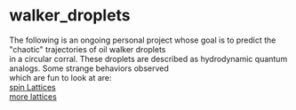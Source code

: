 # walker_droplets
The following is an ongoing personal project whose goal is to predict the "chaotic" trajectories of oil walker droplets<br>
in a circular corral.  These droplets are described as hydrodynamic quantum analogs. Some strange behaviors observed<br> 
which are fun to look at are:<br> 
[spin Lattices](https://www.youtube.com/watch?v=-2yYgfaU6Ik)<br>
[more lattices](https://www.youtube.com/watch?v=MP-NZ5EoTm4)<br>


